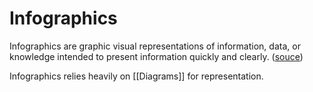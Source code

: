 # Infographics
Infographics are graphic visual representations of information, data, or knowledge intended to present information quickly and clearly. ([souce](https://en.wikipedia.org/wiki/Infographic))

Infographics relies heavily on [[Diagrams]] for representation.